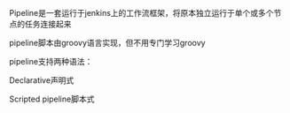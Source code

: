 Pipeline是一套运行于jenkins上的工作流框架，将原本独立运行于单个或多个节点的任务连接起来



pipeline脚本由groovy语言实现，但不用专门学习groovy

pipeline支持两种语法：

Declarative声明式

Scripted pipeline脚本式

